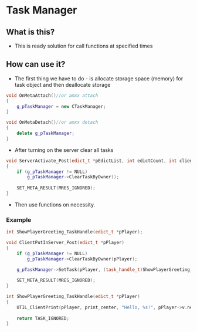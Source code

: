 # Task Manager

## What is this?
* This is ready solution for call functions at specified times

## How can use it?
* The first thing we have to do - is allocate storage space (memory)  for task object and then deallocate storage
```c++
void OnMetaAttach()//or amxx attach
{
	g_pTaskManager = new CTaskManager;
}

void OnMetaDetach()//or amxx detach
{
	delete g_pTaskManager;
}
```
* After turning on the server clear all tasks
```c++
void ServerActivate_Post(edict_t *pEdictList, int edictCount, int clientMax)
{
	if (g_pTaskManager != NULL)
		g_pTaskManager->ClearTaskByOwner();
    
	SET_META_RESULT(MRES_IGNORED);
}
```
* Then use functions on necessity.
### Example
```c++
int ShowPlayerGreeting_TaskHandle(edict_t *pPlayer);

void ClientPutInServer_Post(edict_t *pPlayer)
{
	if (g_pTaskManager != NULL)
		g_pTaskManager->ClearTaskByOwner(pPlayer);
    
	g_pTaskManager->SetTask(pPlayer, (task_handle_t)ShowPlayerGreeting_TaskHandle, 5.0, TASK_NORMAL);

	SET_META_RESULT(MRES_IGNORED);
}

int ShowPlayerGreeting_TaskHandle(edict_t *pPlayer)
{
	UTIL_ClientPrint(pPlayer, print_center, "Hello, %s!", pPlayer->v.netname);
  
	return TASK_IGNORED;
}
```
